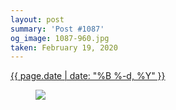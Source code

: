 ```yaml
---
layout: post
summary: 'Post #1087'
og_image: 1087-960.jpg
taken: February 19, 2020
---
```


<div class="post">
 <time>
  <a href="/1087">
   {{ page.date | date: "%B %-d, %Y" }}
  </a>
 </time>
 <a href="/1087">
  <figure data-taken="2/19/2020">
   <img sizes="(min-width: 700px) 50vw, calc(100vw - 2rem)" src="{{ site.assets_url }}/1087-480.jpg" srcset="{{ site.assets_url }}/1087-240.jpg 240w, {{ site.assets_url }}/1087-480.jpg 480w, {{ site.assets_url }}/1087-720.jpg 720w, {{ site.assets_url }}/1087-960.jpg 960w"/>
  </figure>
 </a>
</div>
